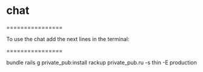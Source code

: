 # chat
================

To use the chat add the next lines in the terminal:

================

bundle
rails g private_pub:install
rackup private_pub.ru -s thin -E production